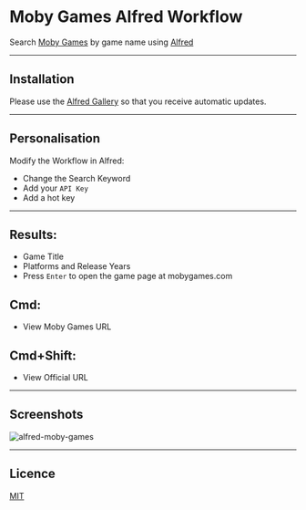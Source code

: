 # Moby Games Alfred Workflow

Search [Moby Games](https://www.mobygames.com) by game name using [Alfred](https://www.alfredapp.com)

----

## Installation
Please use the [Alfred Gallery](https://alfred.app/workflows/gingerbeardman/moby-games/) so that you receive automatic updates.

----

## Personalisation
Modify the Workflow in Alfred:
- Change the Search Keyword
- Add your `API Key`
- Add a hot key

----

## Results:
- Game Title
- Platforms and Release Years
- Press `Enter` to open the game page at mobygames.com

## Cmd:
- View Moby Games URL

## Cmd+Shift:
- View Official URL

----

## Screenshots
![alfred-moby-games](https://github.com/gingerbeardman/alfred-moby-games/assets/49612/96dcaad6-c524-4221-9d92-5f037acd46b0)

----

## Licence
[MIT](./LICENSE)
